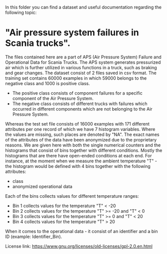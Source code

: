 In this folder you can find a dataset and useful documentation regarding the following topic:
# "Air pressure system failures in Scania trucks".


The files contained here are a part of APS (Air Pressure System) Failure and Operational Data for Scania Trucks. The APS system generates pressurized air which is further utilized in various functions in a truck, such as braking and gear changes.
The dataset consist of 2 files saved in csv format.
The training set contains 60000 examples in which 59000 belongs to the negative class and 1000 is positive class.
* The positive class consists of component failures for a specific component of the Air Pressure System.
* The negative class consists of different trucks with failures which occurred in different components which are not belonging to the Air Pressure System.

Whereas the test set file consists of 16000 examples with 171 different attributes per one record of which we have 7 histogram variables. Where the values are missing, such places are denoted by "NA".
The exact names of the attributes of the data have been anonymized due to the proprietary reasons.
We are given here with both the single numerical counters and the histograms that consist of bins together with different conditions.
Mostly the histograms that are there have open-ended conditions at each end. For instance, at the moment when we measure the ambient temperature "T" - the histogram would be defined with 4 bins together with the following attributes:
- class
- anonymized operational data

Each of the bins collects values for different temperature ranges:
- Bin 1 collects values for the temperature "T" < -20
- Bin 2 collects values for the temperature "T" >= -20 and "T" < 0
- Bin 3 collects values for the temperature "T" >= 0 and "T" < 20
- Bin 4 collects values for the temperature "T" > 20

When it comes to the operational data - it consist of an identifier and a bin ID (example: Identifier_Bin).

License link: https://www.gnu.org/licenses/old-licenses/gpl-2.0.en.html